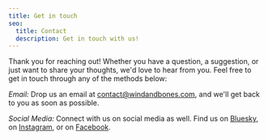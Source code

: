 ```yaml
---
title: Get in touch
seo:
  title: Contact
  description: Get in touch with us!
---
```


Thank you for reaching out! Whether you have a question, a suggestion, or just want to share your thoughts, we'd love to hear from you. Feel free to get in touch through any of the methods below:

_Email:_
Drop us an email at [contact@windandbones.com](mailto:contact@windandbones.com), and we'll get back to you as soon as possible.

_Social Media:_
Connect with us on social media as well. Find us on [Bluesky](https://bsky.app/profile/windandbones.bsky.social), on [Instagram](https://www.instagram.com/windandboneswriting), or on [Facebook](https://www.faebook.com/windandboneswriting).
